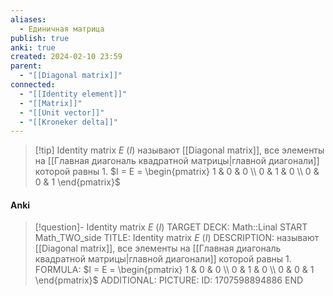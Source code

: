 ```yaml
---
aliases:
  - Единичная матрица
publish: true
anki: true
created: 2024-02-10 23:59
parent:
  - "[[Diagonal matrix]]"
connected:
  - "[[Identity element]]"
  - "[[Matrix]]"
  - "[[Unit vector]]"
  - "[[Kroneker delta]]"
---
```


> [!tip] Identity matrix $E$ ($I$) 
> называют [[Diagonal matrix]], все элементы на [[Главная диагональ квадратной матрицы|главной диагонали]]  которой равны 1.
$I = E = \begin{pmatrix} 1 & 0 & 0 \\ 0 & 1 & 0 \\ 0 & 0 & 1 \end{pmatrix}$

#### Anki
> [!question]- Identity matrix $E$ ($I$) 
TARGET DECK: Math::Linal
START
Math_TWO_side
TITLE: Identity matrix $E$ ($I$) 
DESCRIPTION: называют [[Diagonal matrix]], все элементы на [[Главная диагональ квадратной матрицы|главной диагонали]]  которой равны 1.
FORMULA: $I = E = \begin{pmatrix} 1 & 0 & 0 \\ 0 & 1 & 0 \\ 0 & 0 & 1 \end{pmatrix}$
ADDITIONAL:
PICTURE:
ID: 1707598894886
END




